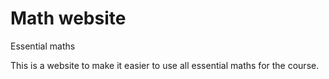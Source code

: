 # Math website
 Essential maths

This is a website to make it easier to use all essential maths for the course.
